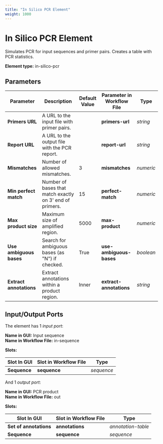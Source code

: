 ```yaml
---
title: "In Silico PCR Element"
weight: 1000
---
```


# In Silico PCR Element

Simulates PCR for input sequences and primer pairs. Creates a table with PCR statistics.

**Element type:** in-silico-pcr

Parameters
----------

| Parameter            | Description                                         | Default Value | Parameter in Workflow File | Type           |
|----------------------|-----------------------------------------------------|---------------|----------------------------|----------------|
| **Primers URL**      | A URL to the input file with primer pairs.          |               | **primers-url**            | _string_       |
| **Report URL**       | A URL to the output file with the PCR report.       |               | **report-url**             | _string_       |
| **Mismatches**       | Number of allowed mismatches.                       | 3             | **mismatches**             | _numeric_      |
| **Min perfect match**| Number of bases that match exactly on 3' end of primers. | 15            | **perfect-match**          | _numeric_      |
| **Max product size** | Maximum size of amplified region.                    | 5000          | **max-product**            | _numeric_      |
| **Use ambiguous bases** | Search for ambiguous bases (as "N") if checked.   | True          | **use-ambiguous-bases**    | _boolean_      |
| **Extract annotations** | Extract annotations within a product region.     | Inner         | **extract-annotations**    | _string_       |

Input/Output Ports
------------------

The element has 1 _input port_:

**Name in GUI:** Input sequence  
**Name in Workflow File:** in-sequence

**Slots:**

| Slot In GUI | Slot in Workflow File | Type     |
|-------------|-----------------------|----------|
| **Sequence**| **sequence**          | _sequence_|

And 1 _output port_:

**Name in GUI:** PCR product  
**Name in Workflow File:** out

**Slots:**

| Slot In GUI          | Slot in Workflow File | Type               |
|----------------------|-----------------------|--------------------|
| **Set of annotations**| **annotations**      | _annotation-table_ |
| **Sequence**         | **sequence**          | _sequence_         |